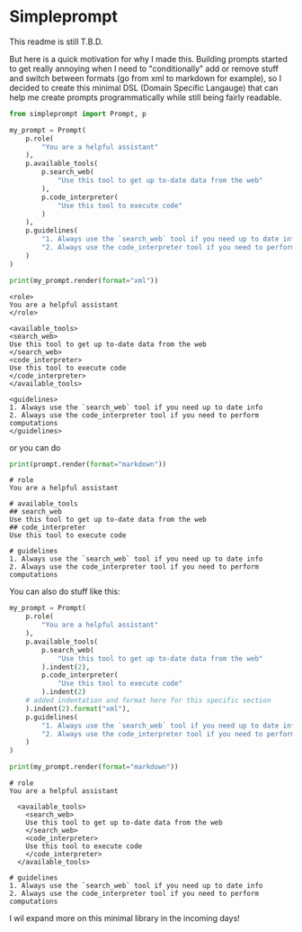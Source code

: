 # Simpleprompt

This readme is still T.B.D.

But here is a quick motivation for why I made this. 
Building prompts started to get really annoying when I need to "conditionally" add or remove stuff and switch between formats (go from xml to markdown for example), so I decided to create this minimal DSL (Domain Specific Langauge) that can help me create prompts programmatically while still being fairly readable.

```python
from simpleprompt import Prompt, p

my_prompt = Prompt(
    p.role(
        "You are a helpful assistant"
    ),
    p.available_tools(
        p.search_web(
            "Use this tool to get up to-date data from the web"
        ),
        p.code_interpreter(
            "Use this tool to execute code"
        )
    ),
    p.guidelines(
        "1. Always use the `search_web` tool if you need up to date info",
        "2. Always use the code_interpreter tool if you need to perform computations"
    )
)

print(my_prompt.render(format="xml"))
```
```
<role>
You are a helpful assistant
</role>

<available_tools>
<search_web>
Use this tool to get up to-date data from the web
</search_web>
<code_interpreter>
Use this tool to execute code
</code_interpreter>
</available_tools>

<guidelines>
1. Always use the `search_web` tool if you need up to date info
2. Always use the code_interpreter tool if you need to perform computations
</guidelines>
```
or you can do 
```python
print(prompt.render(format="markdown"))
```
```
# role
You are a helpful assistant

# available_tools
## search_web
Use this tool to get up to-date data from the web
## code_interpreter
Use this tool to execute code

# guidelines
1. Always use the `search_web` tool if you need up to date info
2. Always use the code_interpreter tool if you need to perform computations
```
You can also do stuff like this:
```python
my_prompt = Prompt(
    p.role(
        "You are a helpful assistant"
    ),
    p.available_tools(
        p.search_web(
            "Use this tool to get up to-date data from the web"
        ).indent(2),
        p.code_interpreter(
            "Use this tool to execute code"
        ).indent(2)
    # added indentation and format here for this specific section
    ).indent(2).format("xml"),
    p.guidelines(
        "1. Always use the `search_web` tool if you need up to date info",
        "2. Always use the code_interpreter tool if you need to perform computations"
    )
)

print(my_prompt.render(format="markdown"))
```
```
# role
You are a helpful assistant

  <available_tools>
    <search_web>
    Use this tool to get up to-date data from the web
    </search_web>
    <code_interpreter>
    Use this tool to execute code
    </code_interpreter>
  </available_tools>

# guidelines
1. Always use the `search_web` tool if you need up to date info
2. Always use the code_interpreter tool if you need to perform computations
```

I wil expand more on this minimal library in the incoming days!